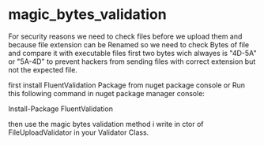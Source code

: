 # magic_bytes_validation

For security reasons we need to check files before we upload them and because file extension can be Renamed so we need to check Bytes of file and compare it with executable files first two bytes wich alwayes is "4D-5A" or "5A-4D" to prevent hackers from sending files with correct extension but not the expected file.

first install FluentValidation Package from nuget package  console or Run this following command in
nuget package manager console:

Install-Package FluentValidation

then use the magic bytes validation method i write in ctor of FileUploadValidator in your Validator Class. 




